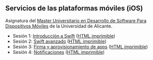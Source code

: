 
## Servicios de las plataformas móviles (iOS)

Asignatura del [Master Universitario en Desarrollo de Software Para Dispositivos Móviles](http://www.eps.ua.es/es/master-moviles/) de la Universidad de Alicante.

- Sesión 1: [Introducción a Swift](http://domingogallardo.github.io/apuntes-mastermoviles/sesion01-introduccion-swift.html) ([HTML imprimible](http://domingogallardo.github.io/apuntes-mastermoviles/sesion01-introduccion-swift-printable.html))
- Sesión 2: [Swift avanzado](http://domingogallardo.github.io/apuntes-mastermoviles/sesion02-swift-avanzado.html) ([HTML imprimible](http://domingogallardo.github.io/apuntes-mastermoviles/sesion02-swift-avanzado-printable.html))
- Sesión 3: [Firma y aprovisionamiento de apps](http://domingogallardo.github.io/apuntes-mastermoviles/sesion03-firma-aprovisionamiento.html) ([HTML imprimible](http://domingogallardo.github.io/apuntes-mastermoviles/sesion03-firma-aprovisionamiento-printable.html))
- Sesión 4: [Notificaciones](http://domingogallardo.github.io/apuntes-mastermoviles/sesion04-notificaciones.html) ([HTML imprimible](http://domingogallardo.github.io/apuntes-mastermoviles/sesion04-notificaciones-printable.html))
